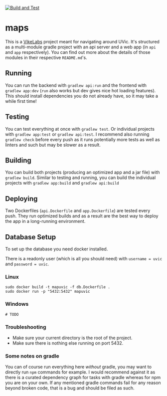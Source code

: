 [![Build and Test](https://github.com/MarcusDunn/maps/actions/workflows/docker-test.yml/badge.svg)](https://github.com/MarcusDunn/maps/actions/workflows/docker-test.yml)

# maps

This is a [VikeLabs](https://www.vikelabs.ca/) project meant for navigating around UVic. It's structured as a
multi-module gradle project with an api server and a web app (in `api` and `app` respectively). You can find out more
about the details of those modules in their respective `README.md`'s.

## Running

You can run the backend with `gradlew api:run` and the frontend with `gradlew app:dev` (`run` also works but dev gives
nice hot loading features). This should install dependencies you do not already have, so it may take a while first time!

## Testing

You can test everything at once with `gradlew test`. Or individual projects with `gradlew app:test`
or `gradlew api:test`. I recommend also running `gradlew check` before every push as it runs potentially more tests as
well as linters and such but may be slower as a result.

## Building

You can build both projects (producing an optimized app and a jar file) with `gradlew build`. Similar to testing and
running, you can build the individual projects with `gradlew app:build` and `gradlew api:build`

## Deploying

Two Dockerfiles (`api.Dockerfile` and `app.Dockerfile`) are tested every push. They run optimized builds and as a result
are the best way to deploy the app in a long-running environment.

## Database Setup

To set up the database you need docker installed.

There is a readonly user (which is all you should need) with `username = uvic` and `password = uvic`. 

### Linux

```shell
sudo docker build -t mapuvic -f db.Dockerfile .
sudo docker run -p "5432:5432" mapuvic
```

### Windows

```shell
# TODO
```

### Troubleshooting

- Make sure your current directory is the root of the project.
- Make sure there is nothing else running on port 5432.

### Some notes on gradle

You can of course run everything here *without* gradle, you may want to directly run `npm` commands for example. I would
recommend against it as there is a curated dependency graph for tasks with gradle whereas for npm you are on your own.
If any mentioned gradle commands fail for any reason beyond broken code, that is a bug and should be filed as such.
